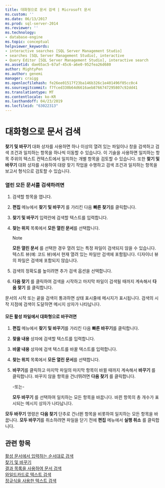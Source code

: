 ```yaml
---
title: 대화형으로 문서 검색 | Microsoft 문서
ms.custom: ''
ms.date: 06/13/2017
ms.prod: sql-server-2014
ms.reviewer: ''
ms.technology:
- database-engine
ms.topic: conceptual
helpviewer_keywords:
- interactive searches [SQL Server Management Studio]
- searches [SQL Server Management Studio], interactive
- Query Editor [SQL Server Management Studio], interactive search
ms.assetid: dae65ac5-67af-45c6-a6e0-952fea26d680
author: MightyPen
ms.author: genemi
manager: craigg
ms.openlocfilehash: fe26ee01517f23ba146b326c1e401496f05cc0c4
ms.sourcegitcommit: f7fced330b64d6616aeb8766747295807c92dd41
ms.translationtype: MT
ms.contentlocale: ko-KR
ms.lasthandoff: 04/23/2019
ms.locfileid: "63022313"
---
```

# <a name="search-documents-interactively"></a>대화형으로 문서 검색
  **찾기 및 바꾸기** 대화 상자를 사용하면 하나 이상의 열려 있는 파일이나 창을 검색하고 검색 조건과 일치하는 항목을 하나씩 이동할 수 있습니다. 이 기술을 사용하면 일치하는 항목 주위의 텍스트 컨텍스트에서 일치하는 개별 항목을 검토할 수 있습니다. 또한 **찾기 및 바꾸기** 대화 상자를 사용하여 대량 찾기 작업을 수행하고 검색 조건과 일치하는 항목을 보고서 형식으로 검토할 수 있습니다.  
  
### <a name="to-search-all-open-documents"></a>열린 모든 문서를 검색하려면  
  
1.  검색할 항목을 엽니다.  
  
2.  **편집** 메뉴에서 **찾기 및 바꾸기** 를 가리킨 다음 **빠른 찾기**를 클릭합니다.  
  
3.  **찾기 및 바꾸기** 입력란에 검색할 텍스트를 입력합니다.  
  
4.  **찾는 위치** 목록에서 **모든 열린 문서**를 선택합니다.  
  
    > [!NOTE]  
    >  **모든 열린 문서** 를 선택한 경우 열려 있는 특정 파일이 검색되지 않을 수 있습니다. 텍스트 뷰(예: 코드 뷰)에서 현재 열려 있는 파일만 검색에 포함됩니다. 디자이너 뷰의 파일은 검색에 포함되지 않습니다.  
  
5.  검색의 정확도를 높이려면 추가 검색 옵션을 선택합니다.  
  
6.  **다음 찾기** 를 클릭하여 검색을 시작하고 마지막 파일이 검색될 때까지 계속해서 **다음 찾기** 를 클릭합니다.  
  
 문서의 시작 또는 끝을 검색이 통과하면 상태 표시줄에 메시지가 표시됩니다. 검색의 시작 지점에 검색이 도달하면 메시지 상자가 나타납니다.  
  
#### <a name="to-replace-in-all-active-files-interactively"></a>모든 활성 파일에서 대화형으로 바꾸려면  
  
1.  **편집** 메뉴에서 **찾기 및 바꾸기**를 가리킨 다음 **빠른 바꾸기**를 클릭합니다.  
  
2.  **찾을 내용** 상자에 검색할 텍스트를 입력합니다.  
  
3.  **바꿀 내용** 상자에 검색 텍스트를 바꿀 텍스트를 입력합니다.  
  
4.  **찾는 위치** 목록에서 **모든 열린 문서**를 선택합니다.  
  
5.  **바꾸기**를 클릭하고 마지막 파일의 마지막 항목이 바뀔 때까지 계속해서 **바꾸기** 를 클릭합니다. 바꾸지 않을 항목을 건너뛰려면 **다음 찾기** 를 클릭합니다.  
  
     -또는-  
  
     **모두 바꾸기** 를 선택하여 일치하는 모든 항목을 바꿉니다. 바뀐 항목의 총 개수가 표시되는 메시지 상자가 나타납니다.  
  
 **모두 바꾸기** 명령은 **다음 찾기** 단추로 건너뛴 항목을 비롯하여 일치하는 모든 항목을 바꿉니다. **모두 바꾸기**를 취소하려면 파일을 닫기 전에 **편집** 메뉴에서 **실행 취소** 를 클릭합니다.  
  
## <a name="see-also"></a>관련 항목  
 [활성 문서에서 입력하는 순서대로 검색](search-an-active-document-incrementally.md)   
 [찾기 및 바꾸기](search-and-replace.md)   
 [결과 목록을 사용하여 문서 검색](search-documents-using-results-lists.md)   
 [와일드카드로 텍스트 검색](search-text-with-wildcards.md)   
 [정규식을 사용한 텍스트 검색](search-text-with-regular-expressions.md)  
  
  

